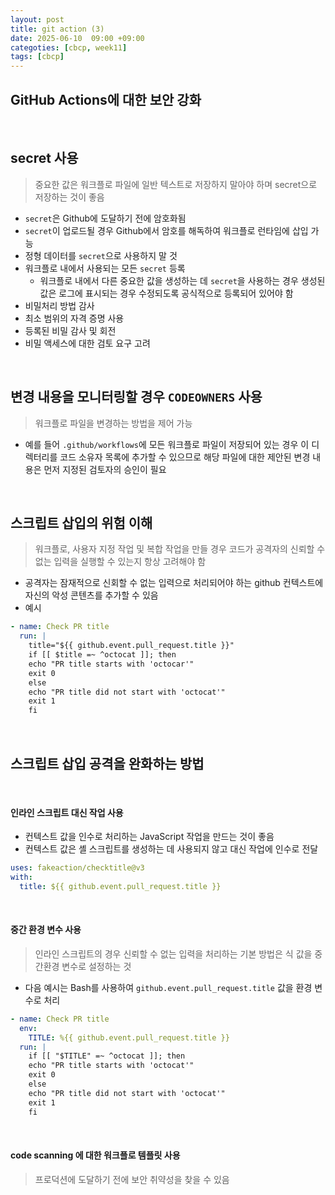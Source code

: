 ```yaml
---
layout: post
title: git action (3)
date: 2025-06-10  09:00 +09:00
categoties: [cbcp, week11]
tags: [cbcp]
---
```


## GitHub Actions에 대한 보안 강화

<br>

## secret 사용

> 중요한 값은 워크플로 파일에 일반 텍스트로 저장하지 말아야 하며 secret으로 저장하는 것이 좋음

- `secret`은 Github에 도달하기 전에 암호화됨
- `secret`이 업로드될 경우 Github에서 암호를 해독하여 워크플로 런타임에 삽입 가능
- 정형 데이터를 `secret`으로 사용하지 말 것
- 워크플로 내에서 사용되는 모든 `secret` 등록
  - 워크플로 내에서 다른 중요한 값을 생성하는 데 `secret`을 사용하는 경우 생성된 값은 로그에 표시되는 경우 수정되도록 공식적으로 등록되어 있어야 함
- 비밀처리 방법 감사
- 최소 범위의 자격 증명 사용
- 등록된 비밀 감사 및 회전
- 비밀 액세스에 대한 검토 요구 고려

<br>

## 변경 내용을 모니터링할 경우 `CODEOWNERS` 사용

> 워크플로 파일을 변경하는 방법을 제어 가능

- 예를 들어 `.github/workflows`에 모든 워크플로 파일이 저장되어 있는 경우 이 디렉터리를 코드 소유자 목록에 추가할 수 있으므로 해당 파일에 대한 제안된 변경 내용은 먼저 지정된 검토자의 승인이 필요


<br>

## 스크립트 삽입의 위험 이해

> 워크플로, 사용자 지정 작업 및 복합 작업을 만들 경우 코드가 공격자의 신뢰할 수 없는 입력을 실행할 수 있는지 항상 고려해야 함

- 공격자는 잠재적으로 신회할 수 없는 입력으로 처리되어야 하는 github 컨텍스트에 자신의 악성 콘텐츠를 추가할 수 있음
- 예시

```yaml
- name: Check PR title
  run: |
    title="${{ github.event.pull_request.title }}"
    if [[ $title =~ ^octocat ]]; then
    echo "PR title starts with 'octocar'"
    exit 0
    else
    echo "PR title did not start with 'octocat'"
    exit 1
    fi
```

<br>

## 스크립트 삽입 공격을 완화하는 방법

<br>

#### 인라인 스크립트 대신 작업 사용

- 컨텍스트 값을 인수로 처리하는 JavaScript 작업을 만드는 것이 좋음
- 컨텍스트 값은 셸 스크립트를 생성하는 데 사용되지 않고 대신 작업에 인수로 전달

```yaml
uses: fakeaction/checktitle@v3
with: 
  title: ${{ github.event.pull_request.title }}
```

<br>

#### 중간 환경 변수 사용

> 인라인 스크립트의 경우 신뢰할 수 없는 입력을 처리하는 기본 방법은 식 값을 중간환경 변수로 설정하는 것

- 다음 예시는 Bash를 사용하여  `github.event.pull_request.title` 값을 환경 변수로 처리

```yaml
- name: Check PR title
  env:
    TITLE: %{{ github.event.pull_request.title }}
  run: |
    if [[ "$TITLE" =~ ^octocat ]]; then
    echo "PR title starts with 'octocat'"
    exit 0
    else
    echo "PR title did not start with 'octocat'"
    exit 1
    fi
```

<br>

#### code scanning 에 대한 워크플로 템플릿 사용

> 프로덕션에 도달하기 전에 보안 취약성을 찾을 수 있음

